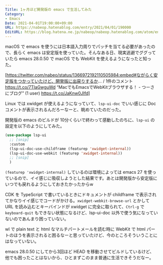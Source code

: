 ```yaml
---
Title: 1ヶ月ほど開発版の emacs で生活してみた
Category:
- Emacs
Date: 2021-04-01T19:00:00+09:00
URL: https://nabeop.hatenablog.com/entry/2021/04/01/190000
EditURL: https://blog.hatena.ne.jp/nabeop/nabeop.hatenablog.com/atom/entry/26006613711027329
---
```


macOS で emacs を使うには日本語入力周りでパッチを当てる必要があったので、長らく emacs は安定版を使っていた。そんなある日、現実逃避でググっていたら emacs 28.0.50 で macOS でも WebKit を使えるようになったと知った。

[https://twitter.com/nabeo/status/1366972192110505984:embed#ながらく安定版をつかっていたけど、開発版に出戻りするか... / 1件のコメント https://t.co/7TIaGwguWd “MacでもEmacsでWebKitブラウザする！ - つーさにブログ” (1 user) https://t.co/JaKnw0JIfd]

Linux では xwidget が使えるようになっていて、`lsp-ui-doc` でいい感じに Doc コメントが表示されるんだろーなーと、眺めていたのだった。

開発版の emacs のビルドが 10分くらいで終わって感動したのちに、`lsp-ui` の設定を以下のようにしてみた。

```lisp
(use-package lsp-ui
  ;; [snip]
  :custom
  (lsp-ui-doc-use-childframe (featurep 'xwidget-internal))
  (lsp-ui-doc-use-webkit (featurep 'xwidget-internal))
  ;; [snip]
  )

```

`(featurep 'xwidget-internal)` しているのは環境によっては emacs 27 を使っているので、イイ感じに吸収しようとした結果です。あとは開発版から安定版にいつでも戻れるようにしておきたかったからw

CDK を TypeScript で書いているときにドキュメントが childframe で表示されてかなりイイ感じでコードがかける。`xwidget-webkit-browse-url` とかして URL を読み込むとキーバインドが xwidget に完全に取られて、`Ctrl-g` で `keyboard-quit` もできない状態になるけど、lsp-ui-doc 以外で使う気になっていないのであんまり困っていない。

wl で plain text と html なマルチパートメールを読む時に WebKit で html パートのほうを表示されると困るなーと思っていたけど、今のところそういうことにはなっていない。

emacs 28.0.50 にしてから3回ほど HEAD を移動させてビルドしているけど、他でも困ったことはないから、ひとまずこのまま普通に生活できそうだなー。
